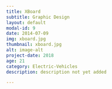 ```yaml
---
title: XBoard
subtitle: Graphic Design
layout: default
modal-id: 9
date: 2014-07-09
img: xboard.jpg
thumbnail: xboard.jpg
alt: image-alt
project-date: 2018
age: 21
category: Electric-Vehicles
description: description not yet added

---
```


